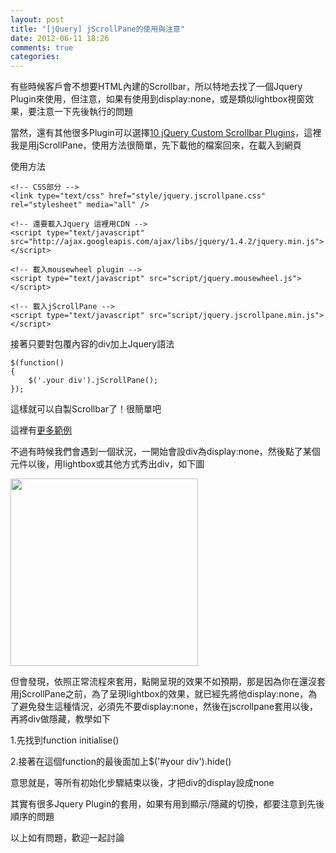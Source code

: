 ```yaml
---
layout: post
title: "[jQuery] jScrollPane的使用與注意"
date: 2012-06-11 18:26
comments: true
categories: 
---
```

有些時候客戶會不想要HTML內建的Scrollbar，所以特地去找了一個Jquery Plugin來使用，但注意，如果有使用到display:none，或是類似lightbox視窗效果，要注意一下先後執行的問題

<!--more-->

當然，還有其他很多Plugin可以選擇<a href="http://www.net-kit.com/jquery-custom-scrollbar-plugins/" target="_blank">10 jQuery Custom Scrollbar Plugins</a>，這裡我是用jScrollPane，使用方法很簡單，先下載他的檔案回來，在載入到網頁

使用方法

	<!-- CSS部分 -->
	<link type="text/css" href="style/jquery.jscrollpane.css" rel="stylesheet" media="all" />

	<!-- 還要載入Jquery 這裡用CDN -->
	<script type="text/javascript" src="http://ajax.googleapis.com/ajax/libs/jquery/1.4.2/jquery.min.js">
	</script>

	<!-- 載入mousewheel plugin -->
	<script type="text/javascript" src="script/jquery.mousewheel.js"></script>

	<!-- 載入jScrollPane -->
	<script type="text/javascript" src="script/jquery.jscrollpane.min.js"></script>
	
接著只要對包覆內容的div加上Jquery語法

	$(function()
	{
		$('.your div').jScrollPane();
	});
	
這樣就可以自製Scrollbar了！很簡單吧

這裡有<a href="http://jscrollpane.kelvinluck.com/#examples" target="_blank">更多範例</a>

不過有時候我們會遇到一個狀況，一開始會設div為display:none，然後點了某個元件以後，用lightbox或其他方式秀出div，如下圖

<img width="300px" src="https://lh4.googleusercontent.com/-NBEVwEqZHlY/T9XCoGfeq1I/AAAAAAAAAQc/sWHyCp2vi6M/w753-h585-k/a.jpg" />

但會發現，依照正常流程來套用，點開呈現的效果不如預期，那是因為你在還沒套用jScrollPane之前，為了呈現lightbox的效果，就已經先將他display:none，為了避免發生這種情況，必須先不要display:none，然後在jscrollpane套用以後，再將div做隱藏，教學如下

1.先找到function initialise()

2.接著在這個function的最後面加上$('#your div').hide()

意思就是，等所有初始化步驟結束以後，才把div的display設成none

其實有很多Jquery Plugin的套用，如果有用到顯示/隱藏的切換，都要注意到先後順序的問題

以上如有問題，歡迎一起討論